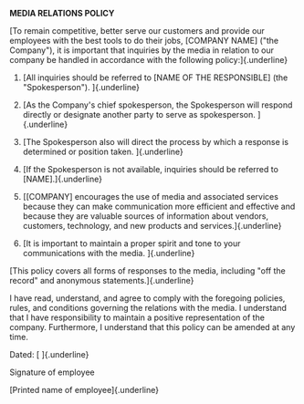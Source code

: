**MEDIA RELATIONS POLICY**

[To remain competitive, better serve our customers and provide our
employees with the best tools to do their jobs, \[COMPANY NAME\] ("the
Company"), it is important that inquiries by the media in relation to
our company be handled in accordance with the following
policy:]{.underline}

1.  [All inquiries should be referred to \[NAME OF THE RESPONSIBLE\]
    (the "Spokesperson"). ]{.underline}

2.  [As the Company's chief spokesperson, the Spokesperson will respond
    directly or designate another party to serve as spokesperson.
    ]{.underline}

3.  [The Spokesperson also will direct the process by which a response
    is determined or position taken. ]{.underline}

4.  [If the Spokesperson is not available, inquiries should be referred
    to \[NAME\].]{.underline}

5.  [\[COMPANY\] encourages the use of media and associated services
    because they can make communication more efficient and effective and
    because they are valuable sources of information about vendors,
    customers, technology, and new products and services.]{.underline}

6.  [It is important to maintain a proper spirit and tone to your
    communications with the media. ]{.underline}

[This policy covers all forms of responses to the media, including "off
the record" and anonymous statements.]{.underline}

I have read, understand, and agree to comply with the foregoing
policies, rules, and conditions governing the relations with the media.
I understand that I have responsibility to maintain a positive
representation of the company. Furthermore, I understand that this
policy can be amended at any time.

Dated: [ ]{.underline}

Signature of employee

[Printed name of employee]{.underline}
